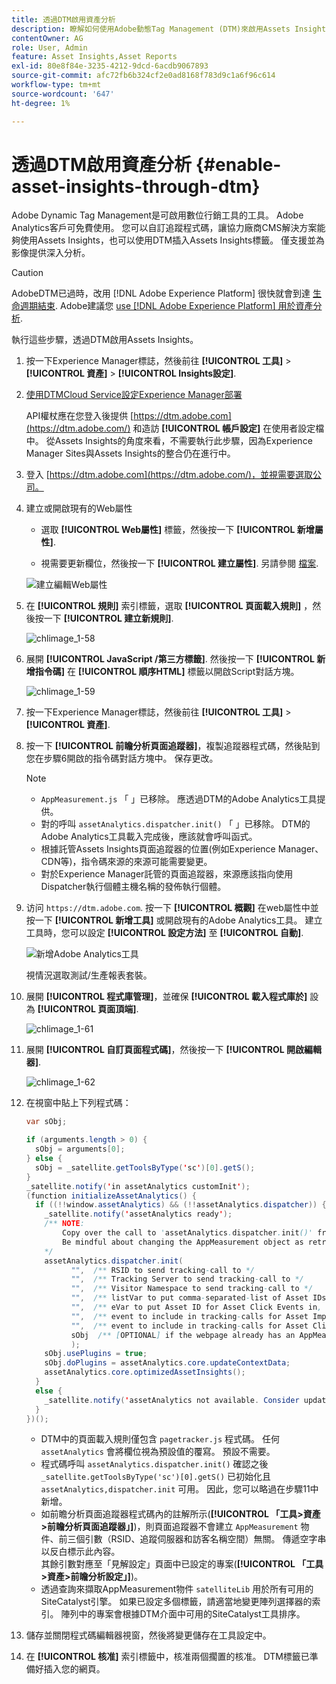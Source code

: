 ```yaml
---
title: 透過DTM啟用資產分析
description: 瞭解如何使用Adobe動態Tag Management (DTM)來啟用Assets Insights。
contentOwner: AG
role: User, Admin
feature: Asset Insights,Asset Reports
exl-id: 80e8f84e-3235-4212-9dcd-6acdb9067893
source-git-commit: afc72fb6b324cf2e0ad8168f783d9c1a6f96c614
workflow-type: tm+mt
source-wordcount: '647'
ht-degree: 1%

---
```


# 透過DTM啟用資產分析 {#enable-asset-insights-through-dtm}

Adobe Dynamic Tag Management是可啟用數位行銷工具的工具。 Adobe Analytics客戶可免費使用。 您可以自訂追蹤程式碼，讓協力廠商CMS解決方案能夠使用Assets Insights，也可以使用DTM插入Assets Insights標籤。 僅支援並為影像提供深入分析。

>[!CAUTION]
>
>AdobeDTM已過時，改用 [!DNL Adobe Experience Platform] 很快就會到達 [生命週期結束](https://medium.com/launch-by-adobe/dtm-plans-for-a-sunset-3c6aab003a6f). Adobe建議您 [use [!DNL Adobe Experience Platform] 用於資產分析](https://experienceleague.adobe.com/docs/experience-manager-learn/assets/advanced/asset-insights-launch-tutorial.html).

執行這些步驟，透過DTM啟用Assets Insights。

1. 按一下Experience Manager標誌，然後前往 **[!UICONTROL 工具]** > **[!UICONTROL 資產]** > **[!UICONTROL Insights設定]**.
1. [使用DTMCloud Service設定Experience Manager部署](/help/sites-administering/dtm.md)

   API權杖應在您登入後提供 [https://dtm.adobe.com](https://dtm.adobe.com/) 和造訪 **[!UICONTROL 帳戶設定]** 在使用者設定檔中。 從Assets Insights的角度來看，不需要執行此步驟，因為Experience Manager Sites與Assets Insights的整合仍在進行中。

1. 登入 [https://dtm.adobe.com](https://dtm.adobe.com/)，並視需要選取公司。
1. 建立或開啟現有的Web屬性

   * 選取 **[!UICONTROL Web屬性]** 標籤，然後按一下 **[!UICONTROL 新增屬性]**.

   * 視需要更新欄位，然後按一下 **[!UICONTROL 建立屬性]**. 另請參閱 [檔案](https://experienceleague.adobe.com/docs/experience-manager-learn/getting-started-wknd-tutorial-develop/overview.html?lang=zh-Hans).

   ![建立編輯Web屬性](assets/Create-edit-web-property.png)

1. 在 **[!UICONTROL 規則]** 索引標籤，選取 **[!UICONTROL 頁面載入規則]** ，然後按一下 **[!UICONTROL 建立新規則]**.

   ![chlimage_1-58](assets/chlimage_1-194.png)

1. 展開 **[!UICONTROL JavaScript /第三方標籤]**. 然後按一下 **[!UICONTROL 新增指令碼]** 在 **[!UICONTROL 順序HTML]** 標籤以開啟Script對話方塊。

   ![chlimage_1-59](assets/chlimage_1-195.png)

1. 按一下Experience Manager標誌，然後前往 **[!UICONTROL 工具]** > **[!UICONTROL 資產]**.
1. 按一下 **[!UICONTROL 前瞻分析頁面追蹤器]**，複製追蹤器程式碼，然後貼到您在步驟6開啟的指令碼對話方塊中。 保存更改。

   >[!NOTE]
   >
   >* `AppMeasurement.js` 「 」已移除。 應透過DTM的Adobe Analytics工具提供。
   >* 對的呼叫 `assetAnalytics.dispatcher.init()` 「 」已移除。 DTM的Adobe Analytics工具載入完成後，應該就會呼叫函式。
   >* 根據託管Assets Insights頁面追蹤器的位置(例如Experience Manager、CDN等)，指令碼來源的來源可能需要變更。
   >* 對於Experience Manager託管的頁面追蹤器，來源應該指向使用Dispatcher執行個體主機名稱的發佈執行個體。


1. 访问 `https://dtm.adobe.com`. 按一下 **[!UICONTROL 概觀]** 在web屬性中並按一下 **[!UICONTROL 新增工具]** 或開啟現有的Adobe Analytics工具。 建立工具時，您可以設定 **[!UICONTROL 設定方法]** 至 **[!UICONTROL 自動]**.

   ![新增Adobe Analytics工具](assets/Add-Adobe-Analytics-Tool.png)

   視情況選取測試/生產報表套裝。

1. 展開 **[!UICONTROL 程式庫管理]**，並確保 **[!UICONTROL 載入程式庫於]** 設為 **[!UICONTROL 頁面頂端]**.

   ![chlimage_1-61](assets/chlimage_1-197.png)

1. 展開 **[!UICONTROL 自訂頁面程式碼]**，然後按一下 **[!UICONTROL 開啟編輯器]**.

   ![chlimage_1-62](assets/chlimage_1-198.png)

1. 在視窗中貼上下列程式碼：

   ```Java
   var sObj;
   
   if (arguments.length > 0) {
     sObj = arguments[0];
   } else {
     sObj = _satellite.getToolsByType('sc')[0].getS();
   }
   _satellite.notify('in assetAnalytics customInit');
   (function initializeAssetAnalytics() {
     if ((!!window.assetAnalytics) && (!!assetAnalytics.dispatcher)) {
       _satellite.notify('assetAnalytics ready');
       /** NOTE:
           Copy over the call to 'assetAnalytics.dispatcher.init()' from Assets Pagetracker
           Be mindful about changing the AppMeasurement object as retrieved above.
       */
       assetAnalytics.dispatcher.init(
             "",  /** RSID to send tracking-call to */
             "",  /** Tracking Server to send tracking-call to */
             "",  /** Visitor Namespace to send tracking-call to */
             "",  /** listVar to put comma-separated-list of Asset IDs for Asset Impression Events in tracking-call, e.g. 'listVar1' */
             "",  /** eVar to put Asset ID for Asset Click Events in, e.g. 'eVar3' */
             "",  /** event to include in tracking-calls for Asset Impression Events, e.g. 'event8' */
             "",  /** event to include in tracking-calls for Asset Click Events, e.g. 'event7' */
             sObj  /** [OPTIONAL] if the webpage already has an AppMeasurement object, include the object here. If unspecified, Pagetracker Core shall create its own AppMeasurement object */
             );
       sObj.usePlugins = true;
       sObj.doPlugins = assetAnalytics.core.updateContextData;
       assetAnalytics.core.optimizedAssetInsights();
     }
     else {
       _satellite.notify('assetAnalytics not available. Consider updating the Custom Page Code', 4);
     }
   })();
   ```

   * DTM中的頁面載入規則僅包含 `pagetracker.js` 程式碼。 任何 `assetAnalytics` 會將欄位視為預設值的覆寫。 預設不需要。
   * 程式碼呼叫 `assetAnalytics.dispatcher.init()` 確認之後 `_satellite.getToolsByType('sc')[0].getS()` 已初始化且 `assetAnalytics,dispatcher.init` 可用。 因此，您可以略過在步驟11中新增。
   * 如前瞻分析頁面追蹤器程式碼內的註解所示(**[!UICONTROL 「工具>資產>前瞻分析頁面追蹤器」]**)，則頁面追蹤器不會建立 `AppMeasurement` 物件、前三個引數（RSID、追蹤伺服器和訪客名稱空間）無關。 傳遞空字串以反白標示此內容。\
      其餘引數對應至「見解設定」頁面中已設定的專案(**[!UICONTROL 「工具>資產>前瞻分析設定」]**)。
   * 透過查詢來擷取AppMeasurement物件 `satelliteLib` 用於所有可用的SiteCatalyst引擎。 如果已設定多個標籤，請適當地變更陣列選擇器的索引。 陣列中的專案會根據DTM介面中可用的SiteCatalyst工具排序。

1. 儲存並關閉程式碼編輯器視窗，然後將變更儲存在工具設定中。
1. 在 **[!UICONTROL 核准]** 索引標籤中，核准兩個擱置的核准。 DTM標籤已準備好插入您的網頁。
